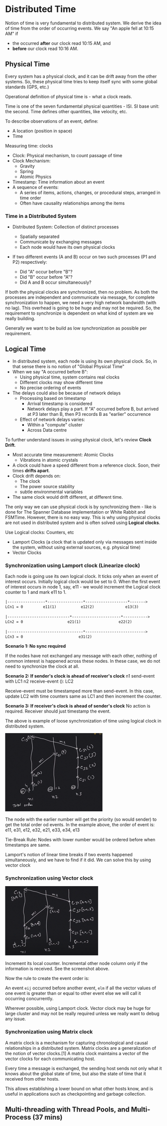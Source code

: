 # Distributed Time

Notion of time is very fundamental to distributed system. We derive the idea of time from the order of occurring events. We say "An apple fell at 10:15 AM" if
* the occurred **after** our clock read 10:15 AM, and
* **before** our clock read 10:16 AM.

## Physical Time
Every system has a physical clock, and it can be drift away from the other systems. So, these physical time tries to keep itself sync with some global standards (GPS, etc.)

Operational definition of physical time is - what a clock reads.

Time is one of the seven fundamental physical quantities - ISI. SI base unit: the second. Time defines other quantities, like velocity, etc.

To describe observations of an event, define:
* A location (position in space)
* Time

Measuring time: clocks
* Clock: Physical mechanism, to count passage of time
* Clock Mechanism:
  * Gravity
  * Spring
  * Atomic Physics
* Timestamp: Time information about an event
* A sequence of events:
  * A series of items, actions, changes, or procedural steps, arranged in time order
  * Often have causality relationships among the items

### Time in a Distributed System
* Distributed System: Collection of distinct processes
  * Spatially separated
  * Communicate by exchanging messages
  * Each node would have its own physical clocks

* If two different events (A and B) occur on two such processes (P1 and P2) respectively:
  * Did "A" occur before "B"?
  * Did "B" occur before "A"?
  * Did A and B occur simultaneously?

If both the physical clocks are synchronized, then no problem. As both the processes are independent and communicate via message, for complete synchronization to happen, we need a very high network bandwidth (with no lag). This overhead is going to be huge and may not be required. So, the requirement to synchronize is dependent on what kind of system are we really building.

Generally we want to be build as low synchronization as possible per requirement.

## Logical Time

* In distributed system, each node is using its own physical clock. So, in that sense there is no notion of "Global Physical Time"
* When we say "A occurred before B":
  * Using physical time, system contains real clocks
  * Different clocks may show different time
  * No precise ordering of events
* The delays could also be because of network delays
  * Processing based on timestamp
    * Arrival timestamp is considered
    * Network delays play a part. If "A" occurred before B, but arrived at P3 later than B, then P3 records B as "earlier" occurrence
  * Effect of network delays varies:
    * Within a "compute" cluster
    * Across Data centre

To further understand issues in using physical clock, let's review **Clock Drift**.
* Most accurate time measurement: Atomic Clocks
  * Vibrations in atomic crystals
* A clock could have a speed different from a reference clock. Soon, their times **drifts apart**.
* Clock drift depends on:
  * The clock
  * The power source stability
  * subtle environmental variables
* The same clock would drift different, at different time.

The only way we can use physical clock is by synchronizing them - like is done for The Spanner Database implementation or White Rabbit and FSMTime. 
However, there is no easy way. This is why using physical clocks are not used in distributed system and is often solved using **Logical clocks**.

Use Logical clocks: Counters, etc
* Lamport Clocks (a clock that is updated only via messages sent inside the system, without using external sources, e.g. physical time)
* Vector Clocks

### Synchronization using Lamport clock (Linearize clock)

Each node is going use its own logical clock. It ticks only when an event of interest occurs. Initially logical clock would be set to 0. When the first event of interest occurs in node 1, say, e11 - we would increment the Logical clock counter to 1 and mark e11 to 1.
```
|-----------------*----------------*-------------------*------->
LCn1 = 0         e11(1)           e12(2)              e13(3)

|----------------------------*----------------------*----------->
LCn2 = 0                    e21(1)                 e22(2)

|----------------------------------*--------------------------->
LCn3 = 0                         e31(2)              

```

**Scenario 1: No sync required**

If the nodes have not exchanged any message with each other, nothing of common interest is happened across these nodes. In these case, we do not need to synchronize the clock at all.

**Scenario 2: If sender's clock is ahead of receiver's clock**
n1 send-event with LC1
n2 receive-event (): LC2

Receive-event must be timestamped more than send-event. In this case, update LC2 with time counters same as LC1 and then increment the counter.

**Scenario 3: If receiver's clock is ahead of sender's clock**
No action is required. Receiver should just timestamp the event.


The above is example of loose synchronization of time using logical clock in distributed system.

![Example of loose sync](images/loose-synchronization.png)

The node with the earlier number will get the priority (so would sender) to get the total order od events. In the example above, the order of event is: e11, e31, e12, e32, e21, e33, e34, e13

Tie-Break Rule: Nodes with lower number would be ordered before when timestamps are same.

Lamport's notion of linear time breaks if two events happened simultaneously, and we have to find if it did. We can solve this by using vector clock

### Synchronization using Vector clock

![](images/Vector-Clock.png)

Increment its local counter. Incremental other node column only if the information is received. See the screenshot above.

Now the rule to create the event order is:

An event ```eij``` occurred before another event, ```elm``` if all the vector values of one event is greater than or equal to other event else we will call it occurring concurrently.

Wherever possible, using Lamport clock. Vector clock may be huge for large cluster and may not be really required unless we really want to debug any issue.

### Synchronization using Matrix clock
A matrix clock is a mechanism for capturing chronological and causal relationships in a distributed system.
Matrix clocks are a generalization of the notion of vector clocks.[1] A matrix clock maintains a vector of the vector clocks for each communicating host.

Every time a message is exchanged, the sending host sends not only what it knows about the global state of time, but also the state of time that it received from other hosts.

This allows establishing a lower bound on what other hosts know, and is useful in applications such as checkpointing and garbage collection.

## Multi-threading with Thread Pools, and Multi-Process (37 mins)